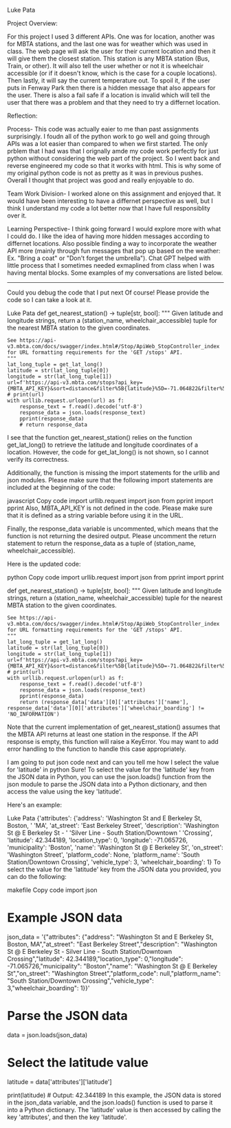 Luke Pata

Project Overview:

For this project I used 3 different APIs. One was for location, another was for MBTA stations, and the last one was for weather which was used in class. The web page will ask the user for their current location and then it will give them the closest station. This station is any MBTA station (Bus, Train, or other). It will also tell the user whether or not it is wheelchair accessible (or if it doesn't know, which is the case for a couple locations). Then lastly, it will say the current temperature out. To spoil it, if the user puts in Fenway Park then there is a hidden message that also appears for the user. There is also a fail safe if a location is invalid which will tell the user that there was a problem and that they need to try a differnet location. 

Reflection:

Process- This code was actually eaier to me than past assignments surprisingly. I foudn all of the python work to go well and going through APIs was a lot easier than compared to when we first started. The only prblem that I had was that I orignally amde my code work perfectly for just python without considering the web part of the project. So I went back and reverse engineered my code so that it works with html. This is why some of my original python code is not as pretty as it was in previous pushes. Overall I thought that project was good and really enjoyable to do. 

Team Work Division- I worked alone on this assignment and enjoyed that. It would have been interesting to have a differnet perspective as well, but I think I understand my code a lot better now that I have full responsiblity over it. 

Learning Perspective- I think going forward I would explore more with what I could do. I like the idea of having more hidden messages according to differnet locations. Also possible finding a way to incorporate the weather API more (mainly through fun messages that pop up based on the weather: Ex. "Bring a coat" or "Don't forget the umbrella"). Chat GPT helped with little process that I sometimes needed exmaplined from class when I was having mental blocks. Some examples of my conversations are listed below. 


______________________________________________________________________

Could you debug the code that I put next
Of course! Please provide the code so I can take a look at it.




Luke Pata
def get_nearest_station() -> tuple[str, bool]:
    """
    Given latitude and longitude strings, return a (station_name, wheelchair_accessible) tuple for the nearest MBTA station to the given coordinates.

    See https://api-v3.mbta.com/docs/swagger/index.html#/Stop/ApiWeb_StopController_index for URL formatting requirements for the 'GET /stops' API.
    """
    lat_long_tuple = get_lat_long()
    latitude = str(lat_long_tuple[0])
    longitude = str(lat_long_tuple[1])
    url=f'https://api-v3.mbta.com/stops?api_key={MBTA_API_KEY}&sort=distance&filter%5B{latitude}%5D=-71.064822&filter%5B{longitude}%5D=42.354107'
    # print(url)
    with urllib.request.urlopen(url) as f:
        response_text = f.read().decode('utf-8')
        response_data = json.loads(response_text)
        pprint(response_data)
        # return response_data
I see that the function get_nearest_station() relies on the function get_lat_long() to retrieve the latitude and longitude coordinates of a location. However, the code for get_lat_long() is not shown, so I cannot verify its correctness.

Additionally, the function is missing the import statements for the urllib and json modules. Please make sure that the following import statements are included at the beginning of the code:

javascript
Copy code
import urllib.request
import json
from pprint import pprint
Also, MBTA_API_KEY is not defined in the code. Please make sure that it is defined as a string variable before using it in the URL.

Finally, the response_data variable is uncommented, which means that the function is not returning the desired output. Please uncomment the return statement to return the response_data as a tuple of (station_name, wheelchair_accessible).

Here is the updated code:

python
Copy code
import urllib.request
import json
from pprint import pprint

def get_nearest_station() -> tuple[str, bool]:
    """
    Given latitude and longitude strings, return a (station_name, wheelchair_accessible) tuple for the nearest MBTA station to the given coordinates.

    See https://api-v3.mbta.com/docs/swagger/index.html#/Stop/ApiWeb_StopController_index for URL formatting requirements for the 'GET /stops' API.
    """
    lat_long_tuple = get_lat_long()
    latitude = str(lat_long_tuple[0])
    longitude = str(lat_long_tuple[1])
    url=f'https://api-v3.mbta.com/stops?api_key={MBTA_API_KEY}&sort=distance&filter%5B{latitude}%5D=-71.064822&filter%5B{longitude}%5D=42.354107'
    # print(url)
    with urllib.request.urlopen(url) as f:
        response_text = f.read().decode('utf-8')
        response_data = json.loads(response_text)
        pprint(response_data)
        return (response_data['data'][0]['attributes']['name'], response_data['data'][0]['attributes']['wheelchair_boarding'] != 'NO_INFORMATION')
Note that the current implementation of get_nearest_station() assumes that the MBTA API returns at least one station in the response. If the API response is empty, this function will raise a KeyError. You may want to add error handling to the function to handle this case appropriately.






I am going to put json code next and can you tell me how I select the value for 'latitude' in python
Sure! To select the value for the 'latitude' key from the JSON data in Python, you can use the json.loads() function from the json module to parse the JSON data into a Python dictionary, and then access the value using the key 'latitude'.

Here's an example:




Luke Pata
{'attributes': {'address': 'Washington St and E Berkeley St, Boston, '
                                     'MA',
                          'at_street': 'East Berkeley Street',
                          'description': 'Washington St @ E Berkeley St - '
                                         'Silver Line - South Station/Downtown '
                                         'Crossing',
                          'latitude': 42.344189,
                          'location_type': 0,
                          'longitude': -71.065726,
                          'municipality': 'Boston',
                          'name': 'Washington St @ E Berkeley St',
                          'on_street': 'Washington Street',
                          'platform_code': None,
                          'platform_name': 'South Station/Downtown Crossing',
                          'vehicle_type': 3,
                          'wheelchair_boarding': 1}
To select the value for the 'latitude' key from the JSON data you provided, you can do the following:

makefile
Copy code
import json

# Example JSON data
json_data = '{"attributes": {"address": "Washington St and E Berkeley St, Boston, MA","at_street": "East Berkeley Street","description": "Washington St @ E Berkeley St - Silver Line - South Station/Downtown Crossing","latitude": 42.344189,"location_type": 0,"longitude": -71.065726,"municipality": "Boston","name": "Washington St @ E Berkeley St","on_street": "Washington Street","platform_code": null,"platform_name": "South Station/Downtown Crossing","vehicle_type": 3,"wheelchair_boarding": 1}}'

# Parse the JSON data
data = json.loads(json_data)

# Select the latitude value
latitude = data['attributes']['latitude']

print(latitude) # Output: 42.344189
In this example, the JSON data is stored in the json_data variable, and the json.loads() function is used to parse it into a Python dictionary. The 'latitude' value is then accessed by calling the key 'attributes', and then the key 'latitude'.